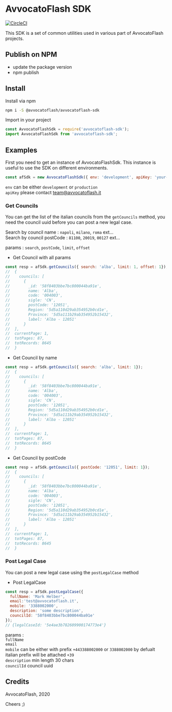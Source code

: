  # AvvocatoFlash SDK

[![CircleCI](https://circleci.com/gh/AvvocatoFlash/avvocatoflash-sdk.svg?style=svg)](https://circleci.com/gh/AvvocatoFlash/avvocatoflash-sdk)

This SDK is a set of common utilities used in various part of AvvocatoFlash projects.

## Publish on NPM
- update the package version 
- npm publish

## Install

Install via npm
```bash
npm i -S @avvocatoflash/avvocatoflash-sdk
```

Import in your project
```javascript
const AvvocatoFlashSdk = require('avvocatoflash-sdk');
import AvvocatoFlashSdk from 'avvocatoflash-sdk';
```

## Examples

First you need to get an instance of AvvocatoFlashSdk. This instance is useful to use the SDK on different environments.

```javascript
const afSdk = new AvvocatoFlashSdk({ env: 'development', apiKey: 'your-key' });
```

`env` can be either `development` or `production`\
`apiKey` please contact [team@avvocatoflash.it](mailto:team@avvocatoflash.it?subject=[GitHub]%20APIKEY%20Request) 

### Get Councils

You can get the list of the italian councils from the `getCouncils` method, you need the council uuid before you can post a new legal case.

Search by council name : `napoli`, `milano`, `roma` ext...\
Search by council postCode : `81100`, `20019`, `00127` ext...

params : `search`, `postCode`, `limit`, `offset`

- Get Council with all params
```javascript
const resp = afSdk.getCouncils({ search: 'alba', limit: 1, offset: 1});
//  {
//    councils: [
//      {
//        _id: '58f8403bbe7bc800044ba91e',
//        name: 'Alba',
//        code: '004003',
//        sigle: 'CN',
//        postCode: '12051',
//        Region: '5d5a110d29ab354952b0cd1e',
//        Province: '5d5a111b29ab354952b15432',
//        label: 'Alba - 12051'
//      }
//  ],
//  currentPage: 1,
//  totPages: 87,
//  totRecords: 8645
//  }
```

- Get Council by name
```javascript
const resp = afSdk.getCouncils({ search: 'alba', limit: 1});
//  {
//    councils: [
//      {
//        _id: '58f8403bbe7bc800044ba91e',
//        name: 'Alba',
//        code: '004003',
//        sigle: 'CN',
//        postCode: '12051',
//        Region: '5d5a110d29ab354952b0cd1e',
//        Province: '5d5a111b29ab354952b15432',
//        label: 'Alba - 12051'
//      }
//  ],
//  currentPage: 1,
//  totPages: 87,
//  totRecords: 8645
//  }
```

- Get Council by postCode
```javascript
const resp = afSdk.getCouncils({ postCode: '12051', limit: 1});
//  {
//    councils: [
//      {
//        _id: '58f8403bbe7bc800044ba91e',
//        name: 'Alba',
//        code: '004003',
//        sigle: 'CN',
//        postCode: '12051',
//        Region: '5d5a110d29ab354952b0cd1e',
//        Province: '5d5a111b29ab354952b15432',
//        label: 'Alba - 12051'
//      }
//  ],
//  currentPage: 1,
//  totPages: 87,
//  totRecords: 8645
//  }
```


### Post Legal Case
You can post a new legal case using the `postLegalCase` method
                        
- Post LegalCase
```javascript
const resp = afSdk.postLegalCase({
  fullName: 'Mark Helber', 
  email:'test@avvocatoflash.it', 
  mobile: '3388002000', 
  description: 'some description', 
  councilId: '58f8403bbe7bc800044ba91e'
});
// {legalCaseId: '5e4ae3b782609900174773e4'}
```

params : \
`fullName`\
`email`\
`mobile` can be either with prefix `+443388002000` or `3388002000` by defualt italian prefix will be attached `+39`\
`description` min length 30 chars\
`councilId` council uuid


## Credits

AvvocatoFlash, 2020

Cheers ;)
